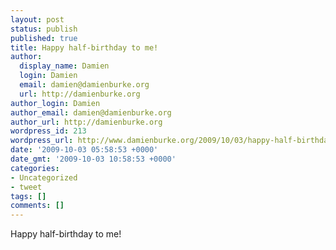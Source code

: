 ```yaml
---
layout: post
status: publish
published: true
title: Happy half-birthday to me!
author:
  display_name: Damien
  login: Damien
  email: damien@damienburke.org
  url: http://damienburke.org
author_login: Damien
author_email: damien@damienburke.org
author_url: http://damienburke.org
wordpress_id: 213
wordpress_url: http://www.damienburke.org/2009/10/03/happy-half-birthday-to-me/
date: '2009-10-03 05:58:53 +0000'
date_gmt: '2009-10-03 10:58:53 +0000'
categories:
- Uncategorized
- tweet
tags: []
comments: []
---
```

<p>Happy half-birthday to me!</p>
